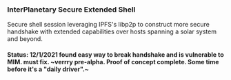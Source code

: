 ### InterPlanetary Secure Extended Shell  

Secure shell session leveraging IPFS's libp2p to construct more secure handshake with extended capabilities over hosts spanning a solar system and beyond.

#### Status: 12/1/2021 found easy way to break handshake and is vulnerable to MIM. must fix. ~verrry pre-alpha. Proof of concept complete. Some time before it's a "daily driver".~
